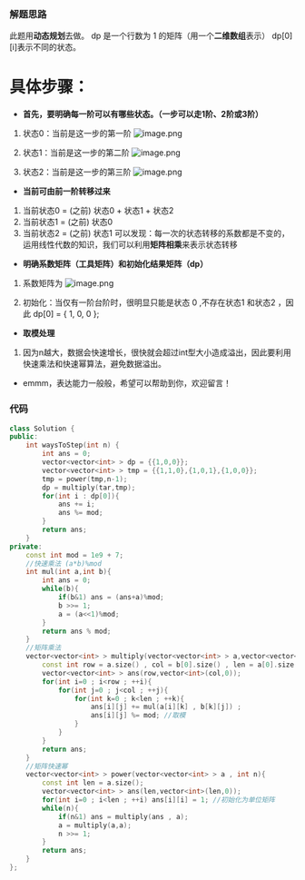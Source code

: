### 解题思路
此题用**动态规划**去做。
dp 是一个行数为 1 的矩阵（用一个**二维数组**表示）
dp[0][i]表示不同的状态。
# 具体步骤：
- **首先，要明确每一阶可以有哪些状态。（一步可以走1阶、2阶或3阶）**
1. 状态0：当前是这一步的第一阶
![image.png](https://pic.leetcode-cn.com/1629356954-leHSZX-image.png)

2. 状态1：当前是这一步的第二阶
![image.png](https://pic.leetcode-cn.com/1629356975-UCzHyr-image.png)

3. 状态2：当前是这一步的第三阶
![image.png](https://pic.leetcode-cn.com/1629356993-aLAHFc-image.png)

- **当前可由前一阶转移过来**
1. 当前状态0 = (之前) 状态0 + 状态1 + 状态2
2. 当前状态1 = (之前) 状态0
3. 当前状态2 = (之前) 状态1
可以发现：每一次的状态转移的系数都是不变的，运用线性代数的知识，我们可以利用**矩阵相乘**来表示状态转移

- **明确系数矩阵（工具矩阵）和初始化结果矩阵（dp）**
1. 系数矩阵为
![image.png](https://pic.leetcode-cn.com/1629357404-IcZoGN-image.png)

2. 初始化：当仅有一阶台阶时，很明显只能是状态 0 ,不存在状态1 和状态2 ，因此 dp[0] = { 1, 0, 0 };

- **取模处理**
1. 因为n越大，数据会快速增长，很快就会超过int型大小造成溢出，因此要利用快速乘法和快速幂算法，避免数据溢出。

- emmm，表达能力一般般，希望可以帮助到你，欢迎留言！
### 代码

```cpp
class Solution {
public:
    int waysToStep(int n) {
        int ans = 0;
        vector<vector<int> > dp = {{1,0,0}};
        vector<vector<int> > tmp = {{1,1,0},{1,0,1},{1,0,0}};
        tmp = power(tmp,n-1);
        dp = multiply(tar,tmp);
        for(int i : dp[0]){
            ans += i;
            ans %= mod;
        }
        return ans;
    }
private:
    const int mod = 1e9 + 7;
    //快速乘法 (a*b)%mod
    int mul(int a,int b){
        int ans = 0;
        while(b){
            if(b&1) ans = (ans+a)%mod;
            b >>= 1;
            a = (a<<1)%mod;
        }
        return ans % mod;
    }
    //矩阵乘法
    vector<vector<int> > multiply(vector<vector<int> > a,vector<vector<int> > b){
        const int row = a.size() , col = b[0].size() , len = a[0].size();
        vector<vector<int> > ans(row,vector<int>(col,0));
        for(int i=0 ; i<row ; ++i){
            for(int j=0 ; j<col ; ++j){
                for(int k=0 ; k<len ; ++k){
                    ans[i][j] += mul(a[i][k] , b[k][j]) ;
                    ans[i][j] %= mod; //取模
                }
            }
        }
        return ans;
    }
    //矩阵快速幂
    vector<vector<int> > power(vector<vector<int> > a , int n){
        const int len = a.size();
        vector<vector<int> > ans(len,vector<int>(len,0));
        for(int i=0 ; i<len ; ++i) ans[i][i] = 1; //初始化为单位矩阵
        while(n){
            if(n&1) ans = multiply(ans , a);
            a = multiply(a,a);
            n >>= 1;
        }
        return ans;
    }
};
```